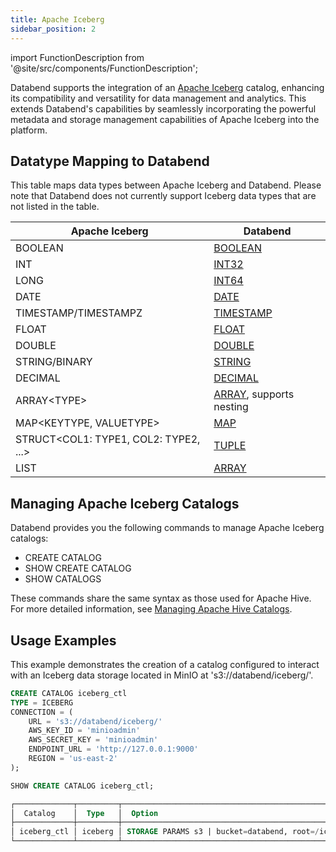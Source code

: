 ```yaml
---
title: Apache Iceberg
sidebar_position: 2
---
```

import FunctionDescription from '@site/src/components/FunctionDescription';

<FunctionDescription description="Introduced or updated: v1.2.83"/>

Databend supports the integration of an [Apache Iceberg](https://iceberg.apache.org/) catalog, enhancing its compatibility and versatility for data management and analytics. This extends Databend's capabilities by seamlessly incorporating the powerful metadata and storage management capabilities of Apache Iceberg into the platform.

## Datatype Mapping to Databend

This table maps data types between Apache Iceberg and Databend. Please note that Databend does not currently support Iceberg data types that are not listed in the table.

| Apache Iceberg                  | Databend                |
| ------------------------------- | ----------------------- |
| BOOLEAN                         | [BOOLEAN](../../../00-sql-reference/10-data-types/00-data-type-logical-types.md)                 |
| INT                             | [INT32](../../../00-sql-reference/10-data-types/10-data-type-numeric-types.md#integer-data-types)                   |
| LONG                            | [INT64](../../../00-sql-reference/10-data-types/10-data-type-numeric-types.md#integer-data-types)                   |
| DATE                            | [DATE](../../../00-sql-reference/10-data-types/20-data-type-time-date-types.md)                    |
| TIMESTAMP/TIMESTAMPZ            | [TIMESTAMP](../../../00-sql-reference/10-data-types/20-data-type-time-date-types.md)               |
| FLOAT                           | [FLOAT](../../../00-sql-reference/10-data-types/10-data-type-numeric-types.md#floating-point-data-types)                   |
| DOUBLE                          | [DOUBLE](../../../00-sql-reference/10-data-types/10-data-type-numeric-types.md#floating-point-data-types)                  |
| STRING/BINARY                   | [STRING](../../../00-sql-reference/10-data-types/30-data-type-string-types.md)                  |
| DECIMAL                         | [DECIMAL](../../../00-sql-reference/10-data-types/11-data-type-decimal-types.md)                 |
| ARRAY&lt;TYPE&gt;               | [ARRAY](../../../00-sql-reference/10-data-types/40-data-type-array-types.md), supports nesting |
| MAP&lt;KEYTYPE, VALUETYPE&gt;       | [MAP](../../../00-sql-reference/10-data-types/42-data-type-map.md)                     |
| STRUCT&lt;COL1: TYPE1, COL2: TYPE2, ...&gt; | [TUPLE](../../../00-sql-reference/10-data-types/41-data-type-tuple-types.md)           |
| LIST                            | [ARRAY](../../../00-sql-reference/10-data-types/40-data-type-array-types.md)                   |

## Managing Apache Iceberg Catalogs

Databend provides you the following commands to manage Apache Iceberg catalogs:

- CREATE CATALOG
- SHOW CREATE CATALOG
- SHOW CATALOGS

These commands share the same syntax as those used for Apache Hive. For more detailed information, see [Managing Apache Hive Catalogs](hive.md#managing-apache-hive-catalogs).

## Usage Examples

This example demonstrates the creation of a catalog configured to interact with an Iceberg data storage located in MinIO at 's3://databend/iceberg/'.

```sql
CREATE CATALOG iceberg_ctl
TYPE = ICEBERG
CONNECTION = (
    URL = 's3://databend/iceberg/'
    AWS_KEY_ID = 'minioadmin'
    AWS_SECRET_KEY = 'minioadmin'
    ENDPOINT_URL = 'http://127.0.0.1:9000'
    REGION = 'us-east-2'
);

SHOW CREATE CATALOG iceberg_ctl;

┌─────────────┬─────────┬────────────────────────────────────────────────────────────────────────────────────────┐
│  Catalog    │  Type   │  Option                                                                                │
├─────────────┼─────────┼────────────────────────────────────────────────────────────────────────────────────────┤
│ iceberg_ctl │ iceberg │ STORAGE PARAMS s3 | bucket=databend, root=/iceberg/, endpoint=http://127.0.0.1:9000    │
└─────────────┴─────────┴────────────────────────────────────────────────────────────────────────────────────────┘
```